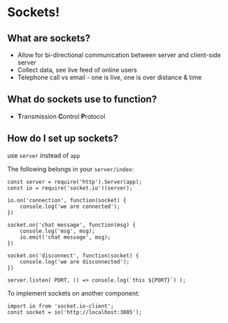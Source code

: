 # Sockets!

## What are sockets?
- Allow for bi-directional communication between server and client-side server
- Collect data, see live feed of online users
- Telephone call vs email - one is live, one is over distance & time


## What do sockets use to function?
- **T**ransmission **C**ontrol **P**rotocol

## How do I set up sockets?
use `server` instead of `app`

The following belongs in your `server/index`:
```
const server = require('http').Server(app);
const io = require('socket.io')(server);
```
```
io.on('connection', function(socket) {
    console.log('we are connected');
})

socket.on('chat message', function(msg) {
    console.log('msg', msg);
    io.emit('chat message', msg);
})

socket.on('disconnect', function(socket) {
    console.log('we are disconnected');
})
```
```
server.listen( PORT, () => console.log(`this ${PORT}`) );
```

To implement sockets on another component:
```
import io from 'socket.io-client';
const socket = io('http://localhost:3005');
```

